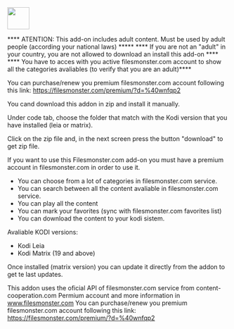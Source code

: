 <img src=https://user-images.githubusercontent.com/16547668/126883099-71d0d817-8ac2-47a0-876b-baf6bbf23fde.png height=50 width=50>

**** ATENTION: This add-on includes adult content. Must be used by adult people (according your national laws)  *****
**** If you are not an "adult" in your country, you are not allowed to download an install this add-on ****
**** You have to acces with you active filesmonster.com account to show all the categories avaliables  (to verify that you are an adult)****

You can purchase/renew you premium filesmonster.com account following this link: https://filesmonster.com/premium/?d=%40wnfqp2



You cand download this addon in zip and install it manually.

Under code tab, choose the folder that match with the Kodi version that you have installed (leia or matrix).

Click on the zip file and, in the next screen press the button  "download" to get zip file.

If you want to use this Filesmonster.com add-on you must have a premium account in filesmonster.com in order to use it.
- You can choose from a lot of categories in filesmonster.com service.
- You can search between all the content avaliable in filesmonster.com service.
- You can play all the content
- You can mark your favorites (sync with filesmonster.com favorites list)
- You can download the content to your kodi sistem.

Avaliable KODI versions:
* Kodi Leia
* Kodi Matrix (19 and above)

Once installed (matrix version) you can update it directly from the addon to get te last updates.

This addon uses the oficial API of filesmonster.com service from content-cooperation.com
Permium account and more information in www.filesmonster.com
You can purchase/renew you premium filesmonster.com account following this link: https://filesmonster.com/premium/?d=%40wnfqp2
